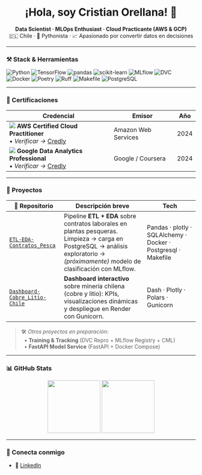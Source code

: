 <h1 align="center">¡Hola, soy Cristian Orellana! 👋</h1>

<p align="center">
  <b>Data Scientist · MLOps Enthusiast · Cloud Practicante (AWS & GCP)</b><br>
  🇨🇱 Chile · 🐍 Pythonista · 📈 Apasionado por convertir datos en decisiones
</p>

---

### ⚒️ Stack & Herramientas
![Python](https://img.shields.io/badge/Python-3776AB?logo=python&logoColor=white) ![TensorFlow](https://img.shields.io/badge/TensorFlow-FF6F00?logo=tensorflow&logoColor=white) ![pandas](https://img.shields.io/badge/Pandas-150458?logo=pandas&logoColor=white) ![scikit-learn](https://img.shields.io/badge/Scikit%20Learn-F7931E?logo=scikitlearn&logoColor=black) ![MLflow](https://img.shields.io/badge/MLflow-0194E2?logo=mlflow&logoColor=white) ![DVC](https://img.shields.io/badge/DVC-945DD6?logo=dvc&logoColor=white) ![Docker](https://img.shields.io/badge/Docker-2496ED?logo=docker&logoColor=white) ![Poetry](https://img.shields.io/badge/Poetry-60A5FA?logo=python&logoColor=white) ![Ruff](https://img.shields.io/badge/Ruff-0F172A?logo=python&logoColor=white) ![Makefile](https://img.shields.io/badge/Makefile-323330?logo=gnu&logoColor=white) ![PostgreSQL](https://img.shields.io/badge/PostgreSQL-4169E1?l)

---

### 🏅 Certificaciones
| Credencial | Emisor | Año |
|------------|--------|-----|
| <img src="https://img.shields.io/badge/AWS%20Cloud%20Practitioner-232F3E?logo=amazonaws&logoColor=white"> **AWS Certified Cloud Practitioner**<br>• *Verificar →* [Credly](https://www.credly.com/badges/268f2532-06a9-46b7-ad2a-3e9fa8423813/public_url) | Amazon Web Services | 2024 |
| <img src="https://img.shields.io/badge/Google%20Data%20Analytics-4285F4?logo=google&logoColor=white"> **Google Data Analytics Professional**<br>• *Verificar →* [Credly](https://www.credly.com/badges/914bb9d4-7c7e-4a9c-b942-81d311b98b79/public_url) | Google / Coursera | 2024 |

---

### 🚀 Proyectos
| 📁 Repositorio | Descripción breve | Tech |
|---------------|-------------------|------|
| [`ETL-EDA-Contratos_Pesca`](https://github.com/CristianNac/ETL-EDA-Contratos_Pesca) | Pipeline **ETL + EDA** sobre contratos laborales en plantas pesqueras. Limpieza → carga en PostgreSQL → análisis exploratorio → *(próximamente)* modelo de clasificación con MLflow. | Pandas · plotly · SQLAlchemy · Docker · Postgresql · Makefile |
| [`Dashboard-Cobre_Litio-Chile`](https://github.com/CristianNac/Dashboard-Cobre_Litio-Chile) | **Dashboard interactivo** sobre minería chilena (cobre y litio): KPIs, visualizaciones dinámicas y despliegue en Render con Gunicorn. | Dash · Plotly · Polars · Gunicorn |

> 🛠️ *Otros proyectos en preparación:*  
> &nbsp;&nbsp;• **Training & Tracking** (DVC Repro + MLflow Registry + CML)  
> &nbsp;&nbsp;• **FastAPI Model Service** (FastAPI + Docker Compose)

---

### 📊 GitHub Stats
<p align="center">
  <img src="https://github-readme-stats.vercel.app/api?username=CristianNac&show_icons=true&theme=tokyonight&hide_rank=true" height="140">
  <img src="https://github-readme-stats.vercel.app/api/top-langs/?username=CristianNac&layout=compact&theme=tokyonight&langs_count=8" height="140">
</p>

---

### 🤝 Conecta conmigo
- 💼 [LinkedIn](https://www.linkedin.com/in/cristian-o7)
